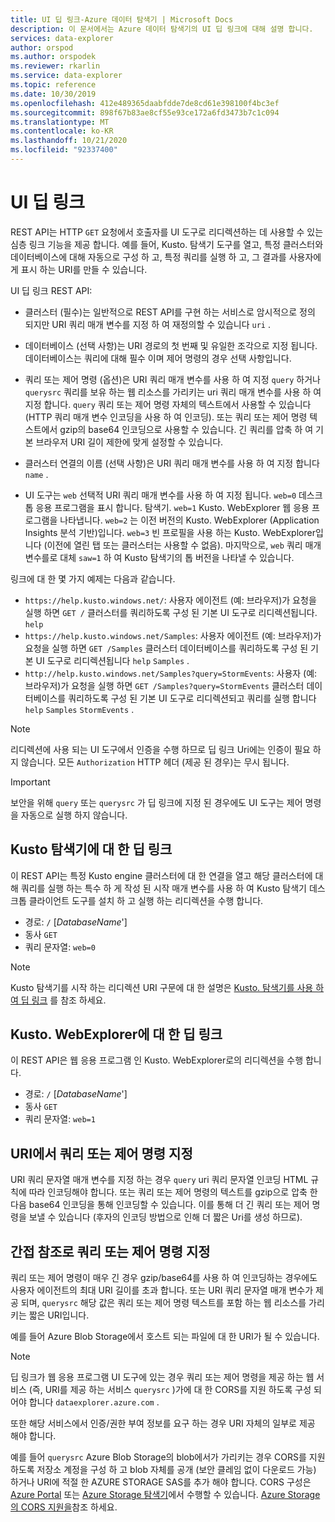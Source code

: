 ```yaml
---
title: UI 딥 링크-Azure 데이터 탐색기 | Microsoft Docs
description: 이 문서에서는 Azure 데이터 탐색기의 UI 딥 링크에 대해 설명 합니다.
services: data-explorer
author: orspod
ms.author: orspodek
ms.reviewer: rkarlin
ms.service: data-explorer
ms.topic: reference
ms.date: 10/30/2019
ms.openlocfilehash: 412e489365daabfdde7de8cd61e398100f4bc3ef
ms.sourcegitcommit: 898f67b83ae8cf55e93ce172a6fd3473b7c1c094
ms.translationtype: MT
ms.contentlocale: ko-KR
ms.lasthandoff: 10/21/2020
ms.locfileid: "92337400"
---
```

# <a name="ui-deep-links"></a>UI 딥 링크

REST API는 HTTP `GET` 요청에서 호출자를 UI 도구로 리디렉션하는 데 사용할 수 있는 심층 링크 기능을 제공 합니다. 예를 들어, Kusto. 탐색기 도구를 열고, 특정 클러스터와 데이터베이스에 대해 자동으로 구성 하 고, 특정 쿼리를 실행 하 고, 그 결과를 사용자에 게 표시 하는 URI를 만들 수 있습니다.

UI 딥 링크 REST API:

* 클러스터 (필수)는 일반적으로 REST API를 구현 하는 서비스로 암시적으로 정의 되지만 URI 쿼리 매개 변수를 지정 하 여 재정의할 수 있습니다 `uri` .

* 데이터베이스 (선택 사항)는 URI 경로의 첫 번째 및 유일한 조각으로 지정 됩니다. 데이터베이스는 쿼리에 대해 필수 이며 제어 명령의 경우 선택 사항입니다.

* 쿼리 또는 제어 명령 (옵션)은 URI 쿼리 매개 변수를 사용 하 여 지정 `query` 하거나 `querysrc` 쿼리를 보유 하는 웹 리소스를 가리키는 uri 쿼리 매개 변수를 사용 하 여 지정 합니다.
  `query` 쿼리 또는 제어 명령 자체의 텍스트에서 사용할 수 있습니다 (HTTP 쿼리 매개 변수 인코딩을 사용 하 여 인코딩). 또는 쿼리 또는 제어 명령 텍스트에서 gzip의 base64 인코딩으로 사용할 수 있습니다. 긴 쿼리를 압축 하 여 기본 브라우저 URI 길이 제한에 맞게 설정할 수 있습니다.

* 클러스터 연결의 이름 (선택 사항)은 URI 쿼리 매개 변수를 사용 하 여 지정 합니다 `name` .

* UI 도구는 `web` 선택적 URI 쿼리 매개 변수를 사용 하 여 지정 됩니다.
  `web=0` 데스크톱 응용 프로그램을 표시 합니다. 탐색기. `web=1` Kusto. WebExplorer 웹 응용 프로그램을 나타냅니다.
  `web=2` 는 이전 버전의 Kusto. WebExplorer (Application Insights 분석 기반)입니다. `web=3` 빈 프로필을 사용 하는 Kusto. WebExplorer입니다 (이전에 열린 탭 또는 클러스터는 사용할 수 없음). 마지막으로, `web` 쿼리 매개 변수를로 대체 `saw=1` 하 여 Kusto 탐색기의 톱 버전을 나타낼 수 있습니다.

링크에 대 한 몇 가지 예제는 다음과 같습니다.

* `https://help.kusto.windows.net/`: 사용자 에이전트 (예: 브라우저)가 요청을 실행 하면 `GET /` 클러스터를 쿼리하도록 구성 된 기본 UI 도구로 리디렉션됩니다. `help`
* `https://help.kusto.windows.net/Samples`: 사용자 에이전트 (예: 브라우저)가 요청을 실행 하면 `GET /Samples` 클러스터 데이터베이스를 쿼리하도록 구성 된 기본 UI 도구로 리디렉션됩니다 `help` `Samples` .
* `http://help.kusto.windows.net/Samples?query=StormEvents`: 사용자 (예: 브라우저)가 요청을 실행 하면 `GET /Samples?query=StormEvents` 클러스터 데이터베이스를 쿼리하도록 구성 된 기본 UI 도구로 리디렉션되고 쿼리를 실행 합니다 `help` `Samples` `StormEvents` .

> [!NOTE]
> 리디렉션에 사용 되는 UI 도구에서 인증을 수행 하므로 딥 링크 Uri에는 인증이 필요 하지 않습니다.
> 모든 `Authorization` HTTP 헤더 (제공 된 경우)는 무시 됩니다.

> [!IMPORTANT]
> 보안을 위해 `query` 또는 `querysrc` 가 딥 링크에 지정 된 경우에도 UI 도구는 제어 명령을 자동으로 실행 하지 않습니다.

## <a name="deep-linking-to-kustoexplorer"></a>Kusto 탐색기에 대 한 딥 링크

이 REST API는 특정 Kusto engine 클러스터에 대 한 연결을 열고 해당 클러스터에 대해 쿼리를 실행 하는 특수 하 게 작성 된 시작 매개 변수를 사용 하 여 Kusto 탐색기 데스크톱 클라이언트 도구를 설치 하 고 실행 하는 리디렉션을 수행 합니다.

* 경로: `/` [*DatabaseName*']
* 동사 `GET`
* 쿼리 문자열: `web=0`

> [!NOTE]
> Kusto 탐색기를 시작 하는 리디렉션 URI 구문에 대 한 설명은 [Kusto. 탐색기를 사용 하 여 딥 링크](../../tools/kusto-explorer-using.md#deep-linking-queries) 를 참조 하세요.

## <a name="deep-linking-to-kustowebexplorer"></a>Kusto. WebExplorer에 대 한 딥 링크

이 REST API은 웹 응용 프로그램 인 Kusto. WebExplorer로의 리디렉션을 수행 합니다.

* 경로: `/` [*DatabaseName*']
* 동사 `GET`
* 쿼리 문자열: `web=1`

## <a name="specifying-the-query-or-control-command-in-the-uri"></a>URI에서 쿼리 또는 제어 명령 지정

URI 쿼리 문자열 매개 변수를 지정 하는 경우 `query` uri 쿼리 문자열 인코딩 HTML 규칙에 따라 인코딩해야 합니다. 또는 쿼리 또는 제어 명령의 텍스트를 gzip으로 압축 한 다음 base64 인코딩을 통해 인코딩할 수 있습니다. 이를 통해 더 긴 쿼리 또는 제어 명령을 보낼 수 있습니다 (후자의 인코딩 방법으로 인해 더 짧은 Uri를 생성 하므로).

## <a name="specifying-the-query-or-control-command-by-indirection"></a>간접 참조로 쿼리 또는 제어 명령 지정

쿼리 또는 제어 명령이 매우 긴 경우 gzip/base64를 사용 하 여 인코딩하는 경우에도 사용자 에이전트의 최대 URI 길이를 초과 합니다. 또는 URI 쿼리 문자열 매개 변수가 제공 되며, `querysrc` 해당 값은 쿼리 또는 제어 명령 텍스트를 포함 하는 웹 리소스를 가리키는 짧은 URI입니다.

예를 들어 Azure Blob Storage에서 호스트 되는 파일에 대 한 URI가 될 수 있습니다.

> [!NOTE]
> 딥 링크가 웹 응용 프로그램 UI 도구에 있는 경우 쿼리 또는 제어 명령을 제공 하는 웹 서비스 (즉, URI를 제공 하는 서비스 `querysrc` )가에 대 한 CORS를 지원 하도록 구성 되어야 합니다 `dataexplorer.azure.com` .
>
> 또한 해당 서비스에서 인증/권한 부여 정보를 요구 하는 경우 URI 자체의 일부로 제공 해야 합니다.
>
> 예를 들어 `querysrc` Azure Blob Storage의 blob에서가 가리키는 경우 CORS를 지원 하도록 저장소 계정을 구성 하 고 blob 자체를 공개 (보안 클레임 없이 다운로드 가능) 하거나 URI에 적절 한 AZURE STORAGE SAS를 추가 해야 합니다. CORS 구성은 [Azure Portal](https://portal.azure.com/) 또는 [Azure Storage 탐색기](https://azure.microsoft.com/features/storage-explorer/)에서 수행할 수 있습니다.
> [Azure Storage의 CORS 지원을](/rest/api/storageservices/cross-origin-resource-sharing--cors--support-for-the-azure-storage-services)참조 하세요.